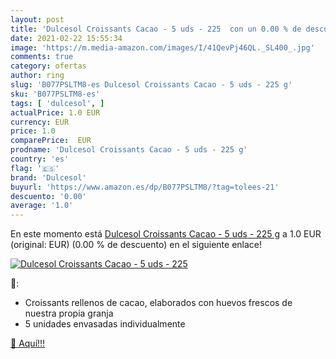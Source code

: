 ```yaml
---
layout: post
title: 'Dulcesol Croissants Cacao - 5 uds - 225  con un 0.00 % de descuento'
date: 2021-02-22 15:55:34
image: 'https://m.media-amazon.com/images/I/41QevPj46QL._SL400_.jpg'
comments: true
category: ofertas
author: ring
slug: 'B077PSLTM8-es Dulcesol Croissants Cacao - 5 uds - 225 g'
sku: 'B077PSLTM8-es'
tags: [ 'dulcesol', ]
actualPrice: 1.0 EUR
currency: EUR
price: 1.0
comparePrice:  EUR
prodname: 'Dulcesol Croissants Cacao - 5 uds - 225 g'
country: 'es'
flag: '🇪🇸'
brand: 'Dulcesol'
buyurl: 'https://www.amazon.es/dp/B077PSLTM8/?tag=tolees-21'
descuento: '0.00'
average: '1.0'
---
```


En este momento está [Dulcesol Croissants Cacao - 5 uds - 225 g](https://www.amazon.es/dp/B077PSLTM8/?tag=tolees-21) a 1.0 EUR (original:  EUR) (0.00 %  de descuento) en el siguiente enlace!

[![Dulcesol Croissants Cacao - 5 uds - 225 ](https://m.media-amazon.com/images/I/41QevPj46QL._SL400_.jpg)](https://www.amazon.es/dp/B077PSLTM8/?tag=tolees-21)

🔎:

- Croissants rellenos de cacao, elaborados con huevos frescos de nuestra propia granja
- 5 unidades envasadas individualmente

[🛒 Aquí!!!](https://www.amazon.es/dp/B077PSLTM8/?tag=tolees-21)
